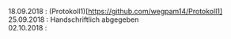 18.09.2018 : (Protokoll1)[https://github.com/wegpam14/Protokoll1]
25.09.2018 : Handschriftlich abgegeben  
02.10.2018 : 
